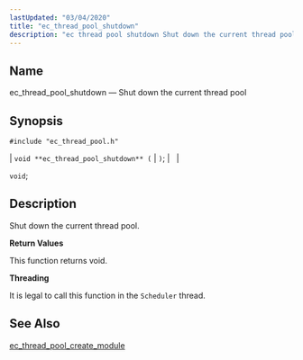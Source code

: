 ```yaml
---
lastUpdated: "03/04/2020"
title: "ec_thread_pool_shutdown"
description: "ec thread pool shutdown Shut down the current thread pool void ec thread pool shutdown void Shut down the current thread pool This function returns void It is legal to call this function in the Scheduler thread ec thread pool create module..."
---
```


<a name="apis.ec_thread_pool_shutdown"></a> 
## Name

ec_thread_pool_shutdown — Shut down the current thread pool

## Synopsis

`#include "ec_thread_pool.h"`

| `void **ec_thread_pool_shutdown** (` | `)`; |   |

`void`;<a name="idp63420864"></a> 
## Description

Shut down the current thread pool.

**<a name="idp63422080"></a> Return Values**

This function returns void.

**<a name="idp63422992"></a> Threading**

It is legal to call this function in the `Scheduler` thread.

<a name="idp63424848"></a> 
## See Also

[ec_thread_pool_create_module](/momentum/3/3-api/apis-ec-thread-pool-create-module)